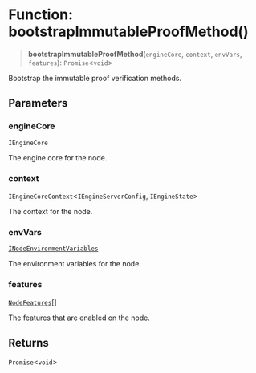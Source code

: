 # Function: bootstrapImmutableProofMethod()

> **bootstrapImmutableProofMethod**(`engineCore`, `context`, `envVars`, `features`): `Promise`\<`void`\>

Bootstrap the immutable proof verification methods.

## Parameters

### engineCore

`IEngineCore`

The engine core for the node.

### context

`IEngineCoreContext`\<`IEngineServerConfig`, `IEngineState`\>

The context for the node.

### envVars

[`INodeEnvironmentVariables`](../interfaces/INodeEnvironmentVariables.md)

The environment variables for the node.

### features

[`NodeFeatures`](../type-aliases/NodeFeatures.md)[]

The features that are enabled on the node.

## Returns

`Promise`\<`void`\>
